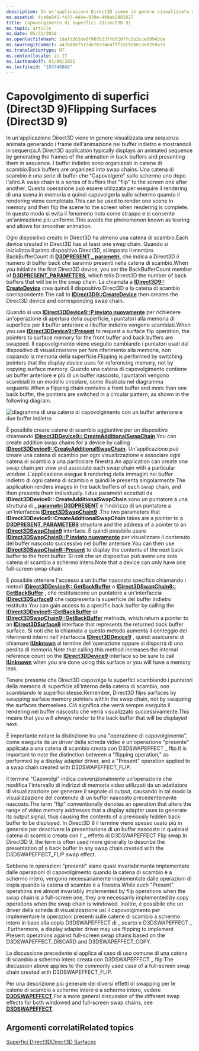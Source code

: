 ```yaml
---
description: In un'applicazione Direct3D viene in genere visualizzata una sequenza animata generando i frame dell'animazione nei buffer indietro e mostrandoli in sequenza.
ms.assetid: 4ca9a845-f433-4d4a-939e-4b9ab2983927
title: Capovolgimento di superfici (Direct3D 9)
ms.topic: article
ms.date: 05/31/2018
ms.openlocfilehash: 1dafd263de0f907b33ff6f20ffcbb2cce69943da
ms.sourcegitcommit: a47bd86f517de76374e4fff33cfeb613eb259a7e
ms.translationtype: MT
ms.contentlocale: it-IT
ms.lasthandoff: 01/06/2021
ms.locfileid: "103746866"
---
```

# <a name="flipping-surfaces-direct3d-9"></a><span data-ttu-id="74055-103">Capovolgimento di superfici (Direct3D 9)</span><span class="sxs-lookup"><span data-stu-id="74055-103">Flipping Surfaces (Direct3D 9)</span></span>

<span data-ttu-id="74055-104">In un'applicazione Direct3D viene in genere visualizzata una sequenza animata generando i frame dell'animazione nei buffer indietro e mostrandoli in sequenza.</span><span class="sxs-lookup"><span data-stu-id="74055-104">A Direct3D application typically displays an animated sequence by generating the frames of the animation in back buffers and presenting them in sequence.</span></span> <span data-ttu-id="74055-105">I buffer indietro sono organizzati in catene di scambio.</span><span class="sxs-lookup"><span data-stu-id="74055-105">Back buffers are organized into swap chains.</span></span> <span data-ttu-id="74055-106">Una catena di scambio è una serie di buffer che "Capovolgere" sullo schermo uno dopo l'altro.</span><span class="sxs-lookup"><span data-stu-id="74055-106">A swap chain is a series of buffers that "flip" to the screen one after another.</span></span> <span data-ttu-id="74055-107">Questa operazione può essere utilizzata per eseguire il rendering di una scena in memoria e quindi capovolgerla sullo schermo quando il rendering viene completato.</span><span class="sxs-lookup"><span data-stu-id="74055-107">This can be used to render one scene in memory and then flip the scene to the screen when rendering is complete.</span></span> <span data-ttu-id="74055-108">In questo modo si evita il fenomeno noto come strappo e si consente un'animazione più uniforme.</span><span class="sxs-lookup"><span data-stu-id="74055-108">This avoids the phenomenon known as tearing and allows for smoother animation.</span></span>

<span data-ttu-id="74055-109">Ogni dispositivo creato in Direct3D ha almeno una catena di scambio.</span><span class="sxs-lookup"><span data-stu-id="74055-109">Each device created in Direct3D has at least one swap chain.</span></span> <span data-ttu-id="74055-110">Quando si inizializza il primo dispositivo Direct3D, si imposta il membro BackBufferCount di [**D3DPRESENT \_ parametri**](d3dpresent-parameters.md), che indica a Direct3D il numero di buffer back che saranno presenti nella catena di scambio.</span><span class="sxs-lookup"><span data-stu-id="74055-110">When you initialize the first Direct3D device, you set the BackBufferCount member of [**D3DPRESENT\_PARAMETERS**](d3dpresent-parameters.md), which tells Direct3D the number of back buffers that will be in the swap chain.</span></span> <span data-ttu-id="74055-111">La chiamata a [**IDirect3D9:: CreateDevice**](/windows/win32/api/d3d9/nf-d3d9-idirect3d9-createdevice) crea quindi il dispositivo Direct3D e la catena di scambio corrispondente.</span><span class="sxs-lookup"><span data-stu-id="74055-111">The call to [**IDirect3D9::CreateDevice**](/windows/win32/api/d3d9/nf-d3d9-idirect3d9-createdevice) then creates the Direct3D device and corresponding swap chain.</span></span>

<span data-ttu-id="74055-112">Quando si usa [**IDirect3DDevice9::P inviato nuovamente**](/windows/win32/api/d3d9helper/nf-d3d9helper-idirect3ddevice9-present) per richiedere un'operazione di apertura della superficie, i puntatori alla memoria di superficie per il buffer anteriore e i buffer indietro vengono scambiati.</span><span class="sxs-lookup"><span data-stu-id="74055-112">When you use [**IDirect3DDevice9::Present**](/windows/win32/api/d3d9helper/nf-d3d9helper-idirect3ddevice9-present) to request a surface flip operation, the pointers to surface memory for the front buffer and back buffers are swapped.</span></span> <span data-ttu-id="74055-113">Il capovolgimento viene eseguito cambiando i puntatori usati dal dispositivo di visualizzazione per fare riferimento alla memoria, non copiando la memoria della superficie.</span><span class="sxs-lookup"><span data-stu-id="74055-113">Flipping is performed by switching pointers that the display device uses for referencing memory, not by copying surface memory.</span></span> <span data-ttu-id="74055-114">Quando una catena di capovolgimento contiene un buffer anteriore e più di un buffer nascosto, i puntatori vengono scambiati in un modello circolare, come illustrato nel diagramma seguente.</span><span class="sxs-lookup"><span data-stu-id="74055-114">When a flipping chain contains a front buffer and more than one back buffer, the pointers are switched in a circular pattern, as shown in the following diagram.</span></span>

![diagramma di una catena di capovolgimento con un buffer anteriore e due buffer indietro](images/trplflip.png)

<span data-ttu-id="74055-116">È possibile creare catene di scambio aggiuntive per un dispositivo chiamando [**IDirect3DDevice9:: CreateAdditionalSwapChain**](/windows/desktop/api).</span><span class="sxs-lookup"><span data-stu-id="74055-116">You can create addition swap chains for a device by calling [**IDirect3DDevice9::CreateAdditionalSwapChain**](/windows/desktop/api).</span></span> <span data-ttu-id="74055-117">Un'applicazione può creare una catena di scambio per ogni visualizzazione e associare ogni catena di scambio a una particolare finestra.</span><span class="sxs-lookup"><span data-stu-id="74055-117">An application can create one swap chain per view and associate each swap chain with a particular window.</span></span> <span data-ttu-id="74055-118">L'applicazione esegue il rendering delle immagini nei buffer indietro di ogni catena di scambio e quindi le presenta singolarmente.</span><span class="sxs-lookup"><span data-stu-id="74055-118">The application renders images in the back buffers of each swap chain, and then presents them individually.</span></span> <span data-ttu-id="74055-119">I due parametri accettati da **IDirect3DDevice9:: CreateAdditionalSwapChain** sono un puntatore a una struttura di [**\_ parametri D3DPRESENT**](d3dpresent-parameters.md) e l'indirizzo di un puntatore a un'interfaccia [**IDirect3DSwapChain9**](/windows/desktop/api) .</span><span class="sxs-lookup"><span data-stu-id="74055-119">The two parameters that **IDirect3DDevice9::CreateAdditionalSwapChain** takes are a pointer to a [**D3DPRESENT\_PARAMETERS**](d3dpresent-parameters.md) structure and the address of a pointer to an [**IDirect3DSwapChain9**](/windows/desktop/api) interface.</span></span> <span data-ttu-id="74055-120">È quindi possibile usare [**IDirect3DSwapChain9::P inviato nuovamente**](/windows/win32/api/d3d9helper/nf-d3d9helper-idirect3dswapchain9-present) per visualizzare il contenuto del buffer nascosto successivo nel buffer anteriore.</span><span class="sxs-lookup"><span data-stu-id="74055-120">You can then use [**IDirect3DSwapChain9::Present**](/windows/win32/api/d3d9helper/nf-d3d9helper-idirect3dswapchain9-present) to display the contents of the next back buffer to the front buffer.</span></span> <span data-ttu-id="74055-121">Si noti che un dispositivo può avere una sola catena di scambio a schermo intero.</span><span class="sxs-lookup"><span data-stu-id="74055-121">Note that a device can only have one full-screen swap chain.</span></span>

<span data-ttu-id="74055-122">È possibile ottenere l'accesso a un buffer nascosto specifico chiamando i metodi [**IDirect3DDevice9:: GetBackBuffer**](/windows/desktop/api) o [**IDirect3DSwapChain9:: GetBackBuffer**](/windows/desktop/api) , che restituiscono un puntatore a un'interfaccia [**IDirect3DSurface9**](/windows/desktop/api) che rappresenta la superficie del buffer indietro restituita.</span><span class="sxs-lookup"><span data-stu-id="74055-122">You can gain access to a specific back buffer by calling the [**IDirect3DDevice9::GetBackBuffer**](/windows/desktop/api) or [**IDirect3DSwapChain9::GetBackBuffer**](/windows/desktop/api) methods, which return a pointer to an [**IDirect3DSurface9**](/windows/desktop/api) interface that represents the returned back buffer surface.</span></span> <span data-ttu-id="74055-123">Si noti che la chiamata a questo metodo aumenta il conteggio dei riferimenti interni nell'interfaccia [**IDirect3DDevice9**](/windows/desktop/api) , quindi assicurarsi di chiamare [**IUnknown**](/windows/win32/api/unknwn/nn-unknwn-iunknown) al termine dell'operazione oppure si disporrà di una perdita di memoria.</span><span class="sxs-lookup"><span data-stu-id="74055-123">Note that calling this method increases the internal reference count on the [**IDirect3DDevice9**](/windows/desktop/api) interface so be sure to call [**IUnknown**](/windows/win32/api/unknwn/nn-unknwn-iunknown) when you are done using this surface or you will have a memory leak.</span></span>

<span data-ttu-id="74055-124">Tenere presente che Direct3D capovolge le superfici scambiando i puntatori della memoria di superficie all'interno della catena di scambio, non scambiando le superfici stesse.</span><span class="sxs-lookup"><span data-stu-id="74055-124">Remember, Direct3D flips surfaces by swapping surface memory pointers within the swap chain, not by swapping the surfaces themselves.</span></span> <span data-ttu-id="74055-125">Ciò significa che verrà sempre eseguito il rendering nel buffer nascosto che verrà visualizzato successivamente.</span><span class="sxs-lookup"><span data-stu-id="74055-125">This means that you will always render to the back buffer that will be displayed next.</span></span>

<span data-ttu-id="74055-126">È importante notare la distinzione tra una "operazione di capovolgimento", come eseguita da un driver della scheda video e un'operazione "presente" applicata a una catena di scambio creata con D3DSWAPEFFECT \_ flip.</span><span class="sxs-lookup"><span data-stu-id="74055-126">It is important to note the distinction between a "flipping operation," as performed by a display adapter driver, and a "Present" operation applied to a swap chain created with D3DSWAPEFFECT\_FLIP.</span></span>

<span data-ttu-id="74055-127">Il termine "Capovolgi" indica convenzionalmente un'operazione che modifica l'intervallo di indirizzi di memoria video utilizzati da un adattatore di visualizzazione per generare il segnale di output, causando in tal modo la visualizzazione del contenuto di un buffer nascosto precedentemente nascosto.</span><span class="sxs-lookup"><span data-stu-id="74055-127">The term "flip" conventionally denotes an operation that alters the range of video memory addresses that a display adapter uses to generate its output signal, thus causing the contents of a previously hidden back buffer to be displayed.</span></span> <span data-ttu-id="74055-128">In Direct3D 9 il termine viene spesso usato più in generale per descrivere la presentazione di un buffer nascosto in qualsiasi catena di scambio creata con l' \_ effetto di D3DSWAPEFFECT Flip swap.</span><span class="sxs-lookup"><span data-stu-id="74055-128">In Direct3D 9, the term is often used more generally to describe the presentation of a back buffer in any swap chain created with the D3DSWAPEFFECT\_FLIP swap effect.</span></span>

<span data-ttu-id="74055-129">Sebbene le operazioni "presenti" siano quasi invariabilmente implementate dalle operazioni di capovolgimento quando la catena di scambio è a schermo intero, vengono necessariamente implementate dalle operazioni di copia quando la catena di scambio è a finestra.</span><span class="sxs-lookup"><span data-stu-id="74055-129">While such "Present" operations are almost invariably implemented by flip operations when the swap chain is a full-screen one, they are necessarily implemented by copy operations when the swap chain is windowed.</span></span> <span data-ttu-id="74055-130">Inoltre, è possibile che un driver della scheda di visualizzazione usi il capovolgimento per implementare le operazioni presenti sulle catene di scambio a schermo intero in base alla copia D3DSWAPEFFECT di \_ scarto e D3DSWAPEFFECT \_ .</span><span class="sxs-lookup"><span data-stu-id="74055-130">Furthermore, a display adapter driver may use flipping to implement Present operations against full-screen swap chains based on the D3DSWAPEFFECT\_DISCARD and D3DSWAPEFFECT\_COPY.</span></span>

<span data-ttu-id="74055-131">La discussione precedente si applica al caso di uso comune di una catena di scambio a schermo intero creata con D3DSWAPEFFECT \_ flip.</span><span class="sxs-lookup"><span data-stu-id="74055-131">The discussion above applies to the commonly used case of a full-screen swap chain created with D3DSWAPEFFECT\_FLIP.</span></span>

<span data-ttu-id="74055-132">Per una descrizione più generale dei diversi effetti di swapping per le catene di scambio a schermo intero e a schermo intero, vedere [**D3DSWAPEFFECT**](./d3dswapeffect.md).</span><span class="sxs-lookup"><span data-stu-id="74055-132">For a more general discussion of the different swap effects for both windowed and full-screen swap chains, see [**D3DSWAPEFFECT**](./d3dswapeffect.md).</span></span>

## <a name="related-topics"></a><span data-ttu-id="74055-133">Argomenti correlati</span><span class="sxs-lookup"><span data-stu-id="74055-133">Related topics</span></span>

<dl> <dt>

[<span data-ttu-id="74055-134">Superfici Direct3D</span><span class="sxs-lookup"><span data-stu-id="74055-134">Direct3D Surfaces</span></span>](direct3d-surfaces.md)
</dt> </dl>

 

 
